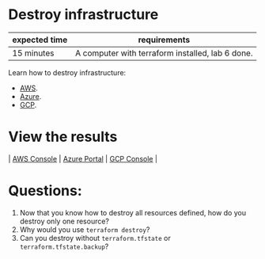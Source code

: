 # Destroy infrastructure

|expected time|requirements                                    |
|-------------|------------------------------------------------|
|15 minutes   |A computer with terraform installed, lab 6 done.|

Learn how to destroy infrastructure:

- [AWS](https://learn.hashicorp.com/tutorials/terraform/aws-destroy?in=terraform/aws-get-started).
- [Azure](https://learn.hashicorp.com/tutorials/terraform/azure-destroy?in=terraform/azure-get-started).
- [GCP](https://learn.hashicorp.com/tutorials/terraform/google-cloud-platform-destroy?in=terraform/gcp-get-started).

# View the results

| [AWS Console](https://aws.amazon.com/console/) | [Azure Portal](https://portal.azure.com/#blade/HubsExtension/BrowseResourceGroups) | [GCP Console](https://console.cloud.google.com/) |

# Questions:

1. Now that you know how to destroy all resources defined, how do you destroy only one resource?
2. Why would you use `terraform destroy`?
3. Can you destroy without `terraform.tfstate` or `terraform.tfstate.backup`?
